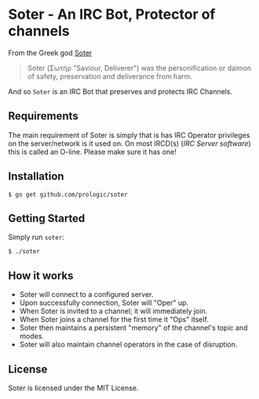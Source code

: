 # Soter - An IRC Bot, Protector of channels

From the Greek god [Soter](https://en.wikipedia.org/wiki/Soter_(daimon))

> Soter (Σωτήρ "Saviour, Deliverer") was the personification or daimon of
> safety, preservation and deliverance from harm.

And so `Soter` is an IRC Bot that preserves and protects IRC Channels.

## Requirements

The main requirement of Soter is simply that is has IRC Operator privileges
on the server/network is it used on. On most IRCD(s) (*IRC Server software*)
this is called an O-line. Please make sure it has one!

## Installation

```#!bash
$ go get github.com/prologic/soter
```

## Getting Started

Simply run `soter`:

```#!bash
$ ./soter
```

## How it works

- Soter will connect to a configured server.
- Upon successfully connection, Soter will "Oper" up.
- When Soter is invited to a channel; it will immediately join.
- When Soter joins a channel for the first time it "Ops" itself.
- Soter then maintains a persistent "memory" of the channel's topic and modes.
- Soter will also maintain channel operators in the case of disruption.

## License

Soter is licensed under the MIT License.
